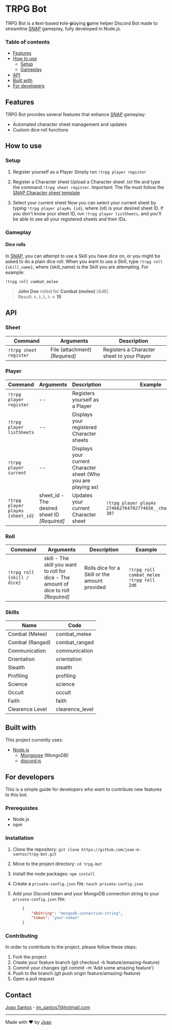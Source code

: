 # TRPG Bot

TRPG Bot is a **t**ext-based **r**ole-**p**laying **g**ame helper Discord Bot made to streamline [SNAP](mailto:guilherme0portela@gmail.com) gameplay, fully developed in Node.js.

### Table of contents

-   [Features](#features)
-   [How to use](#how-to-use)
    -   [Setup](#setup)
    -   [Gameplay](#gameplay)
-   [API](#api)
-   [Built with](#built-with)
-   [For developers](#for-developers)

## Features

TRPG Bot provides several features that enhance [SNAP](mailto:guilherme0portela@gmail.com) gameplay:

-   Automated character sheet management and updates
-   Custom dice roll functions

## How to use

### Setup

1.  Register yourself as a Player
    Simply run `!trpg player register`

2.  Register a Character sheet
    Upload a Character sheet .txt file and type the command `!trpg sheet register`.
    Important: The file must follow the [SNAP Character sheet template](https://github.com/joao-m-santos/trpg-bot/blob/master/sample_sheet.txt)

3.  Select your current sheet
    Now you can select your current sheet by typing `!trpg player playAs {id}`, where {id} is your desired sheet ID. If you don't know your sheet ID, run `!trpg player listSheets`, and you'll be able to see all your registered sheets and their IDs.

### Gameplay

#### Dice rolls

In [SNAP](mailto:guilherme0portela@gmail.com), you can attempt to use a Skill you have dice on, or you might be asked to do a plain dice roll.
When you want to use a Skill, type `!trpg roll {skill_name}`, where {skill_name} is the Skill you are attempting. For example:

`!trpg roll combat_melee`

> **John Doe** rolled for **Combat (melee)** [4d6]\
> Result: `4,3,5,3` → **15**

## API

### Sheet

| Command                | Arguments                      | Description                                |
| ---------------------- | ------------------------------ | ------------------------------------------ |
| `!trpg sheet register` | File (attachment) _[Required]_ | Registers a Character sheet to your Player |

### Player

| Command                          | Arguments                                     | Description                                                    | Example                                                     |
| -------------------------------- | --------------------------------------------- | -------------------------------------------------------------- | ----------------------------------------------------------- |
| `!trpg player register`          | --                                            | Registers yourself as a Player                                 |
| `!trpg player listSheets`        | --                                            | Displays your registered Character sheets                      |
| `!trpg player current`           | --                                            | Displays your current Character sheet (Who you are playing as) |
| `!trpg player playAs {sheet_id}` | sheet_id - The desired sheet ID *[Required]* | Updates your current Character sheet                           | `!trpg player playAs 274662764792774656__charsheet.txt-387` |

### Roll

| Command                     | Arguments                                                                     | Description                                   | Example                                         |
| --------------------------- | ----------------------------------------------------------------------------- | --------------------------------------------- | ----------------------------------------------- |
| `!trpg roll {skill / dice}` | skill - The skill you want to roll for <br> dice - The amount of dice to roll <br> *[Required]* | Rolls dice for a Skill or the amount provided | `!trpg roll combat_melee` <br> `!trpg roll 2d6` |

### Skills

| Name            | Code            |
| --------------- | --------------- |
| Combat (Melee)  | combat_melee    |
| Combat (Ranged) | combat_ranged   |
| Communication   | communication   |
| Orientation     | orientation     |
| Stealth         | stealth         |
| Profiling       | profiling       |
| Science         | science         |
| Occult          | occult          |
| Faith           | faith           |
| Clearence Level | clearence_level |

## Built with

This project currently uses:

-   [Node.js](https://nodejs.org/)
    -   [Mongoose](https://mongoosejs.com/) (MongoDB)
    -   [discord.js](https://discord.js.org/)

## For developers

This is a simple guide for developers who want to contribute new features to this bot.

### Prerequistes

-   Node.js
-   npm

### Installation

1.  Clone the repository:
    `git clone https://github.com/joao-m-santos/trpg-bot.git`

2.  Move to the project directory:
    `cd trpg-bot`

3.  Install the node packages:
    `npm install`

4.  Create a `private-config.json` file:
    `touch private-config.json`

5.  Add your Discord token and your MongoDB connection string to your `private-config.json` file:
    ```json
        {
            "dbString": "mongodb-connection-string",
            "token": "your-token"
        }
    ```

### Contributing

In order to contribute to the project, please follow these steps:

1.  Fork the project
2.  Create your feature branch (git checkout -b feature/amazing-feature)
3.  Commit your changes (git commit -m 'Add some amazing feature')
4.  Push to the branch (git push origin feature/amazing-feature)
5.  Open a pull request

## Contact

[Joao Santos](https://joao-m-santos.github.io/) - [jm_santos7@hotmail.com](mailto:jm_santos7@hotmail.com)

***

Made with ❤ by [Joao](https://joao-m-santos.github.io/)
